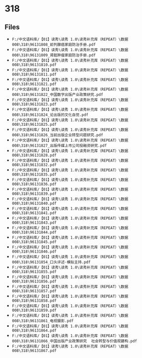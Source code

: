 # 318

## Files

- `F:/中文语料库/【01】读秀\读秀 1.0\读秀补充库（REPEAT）\数据008\318\96131808_前列腺癌家庭防治手册.pdf`
- `F:/中文语料库/【01】读秀\读秀 1.0\读秀补充库（REPEAT）\数据008\318\96131809_肾脏肿瘤家庭防治手册.pdf`
- `F:/中文语料库/【01】读秀\读秀 1.0\读秀补充库（REPEAT）\数据008\318\96131810.pdf`
- `F:/中文语料库/【01】读秀\读秀 1.0\读秀补充库（REPEAT）\数据008\318\96131811.pdf`
- `F:/中文语料库/【01】读秀\读秀 1.0\读秀补充库（REPEAT）\数据008\318\96131821.pdf`
- `F:/中文语料库/【01】读秀\读秀 1.0\读秀补充库（REPEAT）\数据008\318\96131822_中国数字出版产业政策研究.pdf`
- `F:/中文语料库/【01】读秀\读秀 1.0\读秀补充库（REPEAT）\数据008\318\96131823.pdf`
- `F:/中文语料库/【01】读秀\读秀 1.0\读秀补充库（REPEAT）\数据008\318\96131824_论出版的文化自觉.pdf`
- `F:/中文语料库/【01】读秀\读秀 1.0\读秀补充库（REPEAT）\数据008\318\96131825.pdf`
- `F:/中文语料库/【01】读秀\读秀 1.0\读秀补充库（REPEAT）\数据008\318\96131826_当前出版企业转型问题研究.pdf`
- `F:/中文语料库/【01】读秀\读秀 1.0\读秀补充库（REPEAT）\数据008\318\96131827_出版传媒上市公司投融资研究.pdf`
- `F:/中文语料库/【01】读秀\读秀 1.0\读秀补充库（REPEAT）\数据008\318\96131828.pdf`
- `F:/中文语料库/【01】读秀\读秀 1.0\读秀补充库（REPEAT）\数据008\318\96131832.pdf`
- `F:/中文语料库/【01】读秀\读秀 1.0\读秀补充库（REPEAT）\数据008\318\96131835.pdf`
- `F:/中文语料库/【01】读秀\读秀 1.0\读秀补充库（REPEAT）\数据008\318\96131836.pdf`
- `F:/中文语料库/【01】读秀\读秀 1.0\读秀补充库（REPEAT）\数据008\318\96131839.pdf`
- `F:/中文语料库/【01】读秀\读秀 1.0\读秀补充库（REPEAT）\数据008\318\96131840.pdf`
- `F:/中文语料库/【01】读秀\读秀 1.0\读秀补充库（REPEAT）\数据008\318\96131841.pdf`
- `F:/中文语料库/【01】读秀\读秀 1.0\读秀补充库（REPEAT）\数据008\318\96131843.pdf`
- `F:/中文语料库/【01】读秀\读秀 1.0\读秀补充库（REPEAT）\数据008\318\96131844.pdf`
- `F:/中文语料库/【01】读秀\读秀 1.0\读秀补充库（REPEAT）\数据008\318\96131845.pdf`
- `F:/中文语料库/【01】读秀\读秀 1.0\读秀补充库（REPEAT）\数据008\318\96131846.pdf`
- `F:/中文语料库/【01】读秀\读秀 1.0\读秀补充库（REPEAT）\数据008\318\96131854_口头评述·模拟主持.pdf`
- `F:/中文语料库/【01】读秀\读秀 1.0\读秀补充库（REPEAT）\数据008\318\96131855.pdf`
- `F:/中文语料库/【01】读秀\读秀 1.0\读秀补充库（REPEAT）\数据008\318\96131856.pdf`
- `F:/中文语料库/【01】读秀\读秀 1.0\读秀补充库（REPEAT）\数据008\318\96131857.pdf`
- `F:/中文语料库/【01】读秀\读秀 1.0\读秀补充库（REPEAT）\数据008\318\96131858.pdf`
- `F:/中文语料库/【01】读秀\读秀 1.0\读秀补充库（REPEAT）\数据008\318\96131859.pdf`
- `F:/中文语料库/【01】读秀\读秀 1.0\读秀补充库（REPEAT）\数据008\318\96131861_电视摄影.pdf`
- `F:/中文语料库/【01】读秀\读秀 1.0\读秀补充库（REPEAT）\数据008\318\96131864.pdf`
- `F:/中文语料库/【01】读秀\读秀 1.0\读秀补充库（REPEAT）\数据008\318\96131866_中国出版产业政策研究  社会转型与价值观建构.pdf`
- `F:/中文语料库/【01】读秀\读秀 1.0\读秀补充库（REPEAT）\数据008\318\96131867.pdf`
